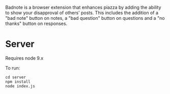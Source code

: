 Badnote is a browser extension that enhances piazza by adding the ability to show your disapproval of others' posts. This includes the addition of a "bad note" button on notes, a "bad question" button on questions and a "no thanks" button on responses.

# Server
Requires node 9.x

To run:
```
cd server
npm install
node index.js
```
